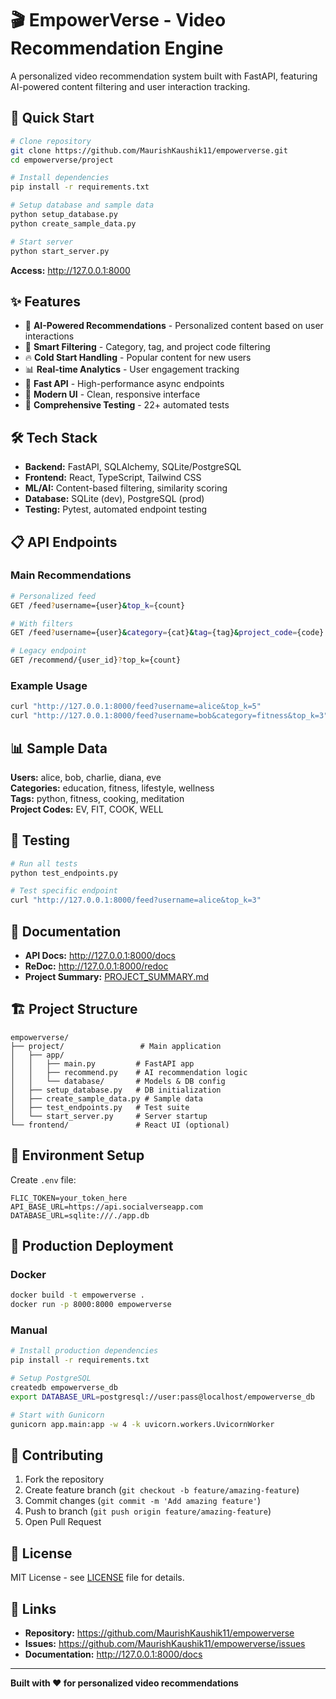 # 🎬 EmpowerVerse - Video Recommendation Engine

A personalized video recommendation system built with FastAPI, featuring AI-powered content filtering and user interaction tracking.

## 🚀 Quick Start

```bash
# Clone repository
git clone https://github.com/MaurishKaushik11/empowerverse.git
cd empowerverse/project

# Install dependencies
pip install -r requirements.txt

# Setup database and sample data
python setup_database.py
python create_sample_data.py

# Start server
python start_server.py
```

**Access:** http://127.0.0.1:8000

## ✨ Features

- 🤖 **AI-Powered Recommendations** - Personalized content based on user interactions
- 🎯 **Smart Filtering** - Category, tag, and project code filtering
- 🔥 **Cold Start Handling** - Popular content for new users
- 📊 **Real-time Analytics** - User engagement tracking
- 🚀 **Fast API** - High-performance async endpoints
- 📱 **Modern UI** - Clean, responsive interface
- 🧪 **Comprehensive Testing** - 22+ automated tests

## 🛠️ Tech Stack

- **Backend:** FastAPI, SQLAlchemy, SQLite/PostgreSQL
- **Frontend:** React, TypeScript, Tailwind CSS
- **ML/AI:** Content-based filtering, similarity scoring
- **Database:** SQLite (dev), PostgreSQL (prod)
- **Testing:** Pytest, automated endpoint testing

## 📋 API Endpoints

### Main Recommendations
```bash
# Personalized feed
GET /feed?username={user}&top_k={count}

# With filters
GET /feed?username={user}&category={cat}&tag={tag}&project_code={code}

# Legacy endpoint
GET /recommend/{user_id}?top_k={count}
```

### Example Usage
```bash
curl "http://127.0.0.1:8000/feed?username=alice&top_k=5"
curl "http://127.0.0.1:8000/feed?username=bob&category=fitness&top_k=3"
```

## 📊 Sample Data

**Users:** alice, bob, charlie, diana, eve  
**Categories:** education, fitness, lifestyle, wellness  
**Tags:** python, fitness, cooking, meditation  
**Project Codes:** EV, FIT, COOK, WELL

## 🧪 Testing

```bash
# Run all tests
python test_endpoints.py

# Test specific endpoint
curl "http://127.0.0.1:8000/feed?username=alice&top_k=3"
```

## 📖 Documentation

- **API Docs:** http://127.0.0.1:8000/docs
- **ReDoc:** http://127.0.0.1:8000/redoc
- **Project Summary:** [PROJECT_SUMMARY.md](project/PROJECT_SUMMARY.md)

## 🏗️ Project Structure

```
empowerverse/
├── project/                 # Main application
│   ├── app/
│   │   ├── main.py         # FastAPI app
│   │   ├── recommend.py    # AI recommendation logic
│   │   └── database/       # Models & DB config
│   ├── setup_database.py   # DB initialization
│   ├── create_sample_data.py # Sample data
│   ├── test_endpoints.py   # Test suite
│   └── start_server.py     # Server startup
└── frontend/               # React UI (optional)
```

## 🔧 Environment Setup

Create `.env` file:
```env
FLIC_TOKEN=your_token_here
API_BASE_URL=https://api.socialverseapp.com
DATABASE_URL=sqlite:///./app.db
```

## 🚀 Production Deployment

### Docker
```bash
docker build -t empowerverse .
docker run -p 8000:8000 empowerverse
```

### Manual
```bash
# Install production dependencies
pip install -r requirements.txt

# Setup PostgreSQL
createdb empowerverse_db
export DATABASE_URL=postgresql://user:pass@localhost/empowerverse_db

# Start with Gunicorn
gunicorn app.main:app -w 4 -k uvicorn.workers.UvicornWorker
```

## 🤝 Contributing

1. Fork the repository
2. Create feature branch (`git checkout -b feature/amazing-feature`)
3. Commit changes (`git commit -m 'Add amazing feature'`)
4. Push to branch (`git push origin feature/amazing-feature`)
5. Open Pull Request

## 📄 License

MIT License - see [LICENSE](LICENSE) file for details.

## 🔗 Links

- **Repository:** https://github.com/MaurishKaushik11/empowerverse
- **Issues:** https://github.com/MaurishKaushik11/empowerverse/issues
- **Documentation:** http://127.0.0.1:8000/docs

---

**Built with ❤️ for personalized video recommendations**